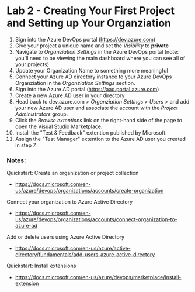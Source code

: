 # Lab 2 - Creating Your First Project and Setting up Your Organziation

1. Sign into the Azure DevOps portal (https://dev.azure.com)
2. Give your project a unique name and set the *Visibility* to **private**
3. Navigate to *Organziation Settings* in the Azure DevOps portal (note: you'll need to be viewing the main dashboard where you can see all of your projects)
4. Update your Organization Name to something more meaningful
5. Connect your Azure AD directory instance to your Azure DevOps Organziation in the *Organziation Settings* section.
6. Sign into the Azure AD portal (https://aad.portal.azure.com)
7. Create a new Azure AD user in your directory
8. Head back to dev.azure.com > *Organziation Settings* > *Users* > and add your new Azure AD user and associate the account with the *Project Administrators* group.
9. Click the *Browse extentions* link on the right-hand side of the page to open the Visual Studio Marketplace.
10. Install the "Test & Feedback" extention published by Microsoft.
11. Assign the "Test Manager" extention to the Azure AD user you created in step 7.

### Notes:

Quickstart: Create an organization or project collection
* https://docs.microsoft.com/en-us/azure/devops/organizations/accounts/create-organization

Connect your organization to Azure Active Directory
* https://docs.microsoft.com/en-us/azure/devops/organizations/accounts/connect-organization-to-azure-ad

Add or delete users using Azure Active Directory
* https://docs.microsoft.com/en-us/azure/active-directory/fundamentals/add-users-azure-active-directory

Quickstart: Install extensions
* https://docs.microsoft.com/en-us/azure/devops/marketplace/install-extension
